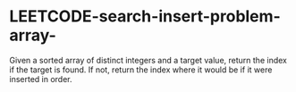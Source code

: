 # LEETCODE-search-insert-problem-array-
Given a sorted array of distinct integers and a target value, return the index if the target is found. If not, return the index where it would be if it were inserted in order.

